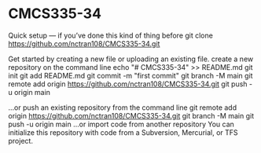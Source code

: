 # CMCS335-34

Quick setup — if you’ve done this kind of thing before
git clone https://github.com/nctran108/CMCS335-34.git

Get started by creating a new file or uploading an existing file.
create a new repository on the command line
echo "# CMCS335-34" >> README.md
git init
git add README.md
git commit -m "first commit"
git branch -M main
git remote add origin https://github.com/nctran108/CMCS335-34.git
git push -u origin main

…or push an existing repository from the command line
git remote add origin https://github.com/nctran108/CMCS335-34.git
git branch -M main
git push -u origin main
…or import code from another repository
You can initialize this repository with code from a Subversion, Mercurial, or TFS project.

